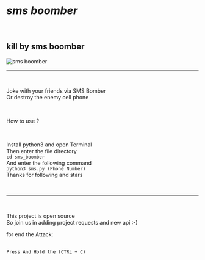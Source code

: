 <h1><strong><em><b><i>sms boomber</i></b></em></strong></h1> <br />
<h2>kill by sms boomber</h2>
<img src="http://s16.picofile.com/file/8412245192/index.jpg" alt="sms boomber" />
<hr /><br />
<p>Joke with your friends via SMS Bomber<br />Or destroy the enemy cell phone</p><br />
<p>How to use ?</p><br />
<p>Install python3 and open Terminal<br />Then enter the file directory<br /><code>cd sms_boomber</code><br />And enter the following command<br /><code>python3 sms.py (Phone Number)</code><br />Thanks for following and stars</p>
<br /><hr /><br />
<p>This project is open source<br />
    So join us in adding project requests and new api :-)</p>
<p>for end the Attack:</p><br />
<code>Press And Hold the (CTRL + C)</code>
